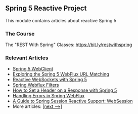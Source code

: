 ## Spring 5 Reactive Project

This module contains articles about reactive Spring 5 

### The Course
The "REST With Spring" Classes: https://bit.ly/restwithspring

### Relevant Articles

- [Spring 5 WebClient](https://www.baeldung.com/spring-5-webclient)
- [Exploring the Spring 5 WebFlux URL Matching](https://www.baeldung.com/spring-5-mvc-url-matching)
- [Reactive WebSockets with Spring 5](https://www.baeldung.com/spring-5-reactive-websockets)
- [Spring Webflux Filters](https://www.baeldung.com/spring-webflux-filters)
- [How to Set a Header on a Response with Spring 5](https://www.baeldung.com/spring-response-header)
- [Handling Errors in Spring WebFlux](https://www.baeldung.com/spring-webflux-errors)
- [A Guide to Spring Session Reactive Support: WebSession](https://www.baeldung.com/spring-session-reactive)
- More articles: [[next -->]](/spring-5-reactive-2)
